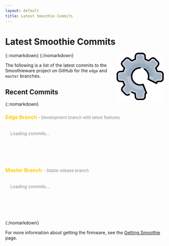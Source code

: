 ```yaml
---
layout: default
title: Latest Smoothie Commits
---
```


# Latest Smoothie Commits

{::nomarkdown}
<a href="images/oshw-logo.png">
  <img src="images/oshw-logo.png" alt="Smoothieware Logo" width="150" height="150" style="float: right; margin-left: 1rem;"/>
</a>
{:/nomarkdown}

<sl-alert variant="neutral" open>
  <sl-icon slot="icon" name="info-circle"></sl-icon>
  The following is a list of the latest commits to the Smoothieware project on GitHub for the <code>edge</code> and <code>master</code> branches.
</sl-alert>

## Recent Commits

{::nomarkdown}
<div style="margin-bottom: 2rem;">
  <h3 style="color: #ffcc00; margin-bottom: 1rem;">
    <sl-icon name="git"></sl-icon> Edge Branch
    <span style="font-size: 0.8em; color: #888; font-weight: normal;"> - Development branch with latest features</span>
  </h3>
  <div id="edge-commits" style="margin-bottom: 2rem;">
    <sl-spinner style="font-size: 2rem; --track-width: 4px;"></sl-spinner>
    <span style="margin-left: 1rem; color: #888;">Loading commits...</span>
  </div>

  <h3 style="color: #ffcc00; margin-bottom: 1rem;">
    <sl-icon name="git"></sl-icon> Master Branch
    <span style="font-size: 0.8em; color: #888; font-weight: normal;"> - Stable release branch</span>
  </h3>
  <div id="master-commits" style="margin-bottom: 2rem;">
    <sl-spinner style="font-size: 2rem; --track-width: 4px;"></sl-spinner>
    <span style="margin-left: 1rem; color: #888;">Loading commits...</span>
  </div>
</div>

<script>
// Function to format date as relative time
function formatRelativeTime(dateString) {
  const date = new Date(dateString);
  const now = new Date();
  const seconds = Math.floor((now - date) / 1000);

  const intervals = {
    year: 31536000,
    month: 2592000,
    week: 604800,
    day: 86400,
    hour: 3600,
    minute: 60
  };

  for (const [unit, secondsInUnit] of Object.entries(intervals)) {
    const interval = Math.floor(seconds / secondsInUnit);
    if (interval >= 1) {
      return `${interval} ${unit}${interval !== 1 ? 's' : ''} ago`;
    }
  }

  return 'just now';
}

// Function to fetch and display commits for a branch
async function fetchCommits(branch, containerId) {
  const container = document.getElementById(containerId);

  try {
    const response = await fetch(
      `https://api.github.com/repos/Smoothieware/Smoothieware/commits?sha=${branch}&per_page=10`
    );

    if (!response.ok) {
      throw new Error(`GitHub API returned ${response.status}`);
    }

    const commits = await response.json();

    // Build the HTML for commits
    let html = '<div style="display: flex; flex-direction: column; gap: 1rem;">';

    commits.forEach(commit => {
      const sha = commit.sha.substring(0, 7);
      const message = commit.commit.message.split('\n')[0]; // First line only
      const author = commit.commit.author.name;
      const authorUrl = commit.author ? commit.author.html_url : '#';
      const date = commit.commit.author.date;
      const commitUrl = commit.html_url;

      html += `
        <div style="
          background-color: #2a2a2a;
          border: 1px solid #444;
          border-radius: 8px;
          padding: 1rem;
          transition: all 0.3s ease;
        "
        onmouseover="this.style.borderColor='#ffcc00'; this.style.backgroundColor='#333'"
        onmouseout="this.style.borderColor='#444'; this.style.backgroundColor='#2a2a2a'">
          <div style="display: flex; justify-content: space-between; align-items: start; gap: 1rem;">
            <div style="flex: 1;">
              <div style="margin-bottom: 0.5rem;">
                <a href="${commitUrl}"
                   target="_blank"
                   style="
                     color: #ffcc00;
                     text-decoration: none;
                     font-weight: 600;
                     font-family: monospace;
                   "
                   onmouseover="this.style.textDecoration='underline'"
                   onmouseout="this.style.textDecoration='none'">
                  ${sha}
                </a>
                <span style="color: #e0e0e0; margin-left: 0.5rem;">
                  ${message}
                </span>
              </div>
              <div style="font-size: 0.85em; color: #888;">
                <sl-icon name="person-circle" style="font-size: 1em;"></sl-icon>
                <a href="${authorUrl}"
                   target="_blank"
                   style="color: #888; text-decoration: none;"
                   onmouseover="this.style.color='#ffcc00'"
                   onmouseout="this.style.color='#888'">
                  ${author}
                </a>
                <span style="margin: 0 0.5rem;">•</span>
                <sl-icon name="clock" style="font-size: 1em;"></sl-icon>
                ${formatRelativeTime(date)}
              </div>
            </div>
          </div>
        </div>
      `;
    });

    html += '</div>';

    // Add link to see all commits
    html += `
      <div style="margin-top: 1.5rem; text-align: center;">
        <a href="https://github.com/Smoothieware/Smoothieware/commits/${branch}"
           target="_blank"
           style="
             display: inline-block;
             color: #ffcc00;
             text-decoration: none;
             padding: 0.5rem 1rem;
             border: 1px solid #ffcc00;
             border-radius: 6px;
             transition: all 0.3s ease;
           "
           onmouseover="this.style.backgroundColor='rgba(255, 204, 0, 0.1)'"
           onmouseout="this.style.backgroundColor='transparent'">
          View all ${branch} commits on GitHub →
        </a>
      </div>
    `;

    container.innerHTML = html;

  } catch (error) {
    container.innerHTML = `
      <sl-alert variant="danger" open>
        <sl-icon slot="icon" name="exclamation-triangle"></sl-icon>
        <strong>Failed to load commits</strong><br>
        ${error.message}. Please visit the
        <a href="https://github.com/Smoothieware/Smoothieware/commits/${branch}" target="_blank" style="color: inherit; text-decoration: underline;">
          GitHub commits page
        </a> directly.
      </sl-alert>
    `;
  }
}

// Load commits when page loads
document.addEventListener('DOMContentLoaded', () => {
  fetchCommits('edge', 'edge-commits');
  fetchCommits('master', 'master-commits');
});
</script>

<style>
/* Additional styling for better appearance */
#edge-commits, #master-commits {
  min-height: 100px;
}
</style>
{:/nomarkdown}

For more information about getting the firmware, see the [Getting Smoothie](getting-smoothie) page.
